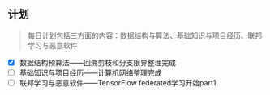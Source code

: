 ## 计划

> 每日计划包括三方面的内容：数据结构与算法、基础知识与项目经历、联邦学习与恶意软件

- [x] 数据结构预算法——回溯剪枝和分支限界整理完成
- [ ] 基础知识与项目经历——计算机网络整理完成
- [ ] 联邦学习与恶意软件——TensorFlow federated学习开始part1
